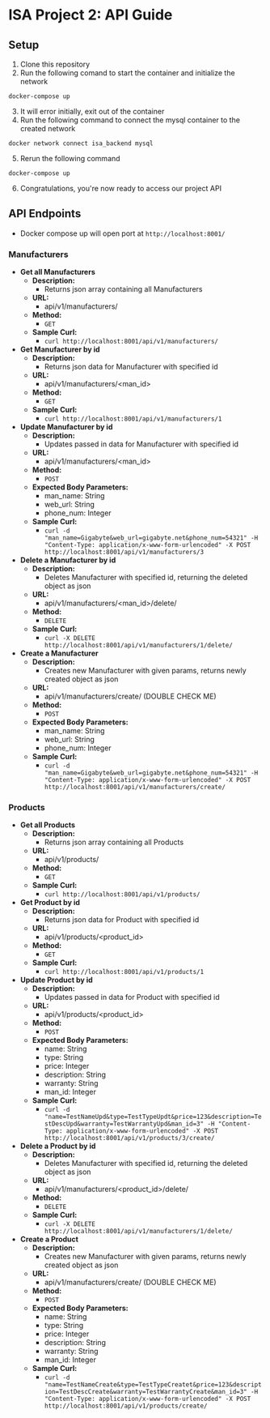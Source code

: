 # ISA Project 2: API Guide

## Setup
1. Clone this repository
2. Run the following comand to start the container and initialize the network
```shell
docker-compose up
```  
3. It will error initially, exit out of the container
4. Run the following command to connect the mysql container to the created network
```shell
docker network connect isa_backend mysql
``` 
5. Rerun the following command
```shell
docker-compose up
```  
6. Congratulations, you're now ready to access our project API

## API Endpoints
- Docker compose up will open port at `http://localhost:8001/`
### Manufacturers
- **Get all Manufacturers**
  * **Description:**
    * Returns json array containing all Manufacturers
  * **URL:**
    * api/v1/manufacturers/
  * **Method:**
    * `GET`
  * **Sample Curl:** 
    * `curl http://localhost:8001/api/v1/manufacturers/`
- **Get Manufacturer by id**
  * **Description:**
    * Returns json data for Manufacturer with specified id
  * **URL:**
    * api/v1/manufacturers/<man_id>
  * **Method:**
    * `GET`
  * **Sample Curl:** 
    * `curl http://localhost:8001/api/v1/manufacturers/1`
- **Update Manufacturer by id**
  * **Description:**
    * Updates passed in data for Manufacturer with specified id 
  * **URL:**
    * api/v1/manufacturers/<man_id>
  * **Method:**
    * `POST`
  * **Expected Body Parameters:**
    * man_name: String
    * web_url: String
    * phone_num: Integer
  * **Sample Curl:** 
    * `curl -d "man_name=Gigabyte&web_url=gigabyte.net&phone_num=54321" -H "Content-Type: application/x-www-form-urlencoded" -X POST http://localhost:8001/api/v1/manufacturers/3`
- **Delete a Manufacturer by id**
  * **Description:**
    * Deletes Manufacturer with specified id, returning the deleted object as json
  * **URL:**
    * api/v1/manufacturers/<man_id>/delete/
  * **Method:**
    * `DELETE`
  * **Sample Curl:** 
    * `curl -X DELETE http://localhost:8001/api/v1/manufacturers/1/delete/`
- **Create a Manufacturer**
  * **Description:**
    * Creates new Manufacturer with given params, returns newly created object as json
  * **URL:**
    * api/v1/manufacturers/create/ (DOUBLE CHECK ME)
  * **Method:**
    * `POST`
  * **Expected Body Parameters:**
    * man_name: String
    * web_url: String
    * phone_num: Integer
  * **Sample Curl:** 
    * `curl -d "man_name=Gigabyte&web_url=gigabyte.net&phone_num=54321" -H "Content-Type: application/x-www-form-urlencoded" -X POST http://localhost:8001/api/v1/manufacturers/create/`
### Products
- **Get all Products**
  * **Description:**
    * Returns json array containing all Products
  * **URL:**
    * api/v1/products/
  * **Method:**
    * `GET`
  * **Sample Curl:** 
    * `curl http://localhost:8001/api/v1/products/`
- **Get Product by id**
  * **Description:**
    * Returns json data for Product with specified id
  * **URL:**
    * api/v1/products/<product_id>
  * **Method:**
    * `GET`
  * **Sample Curl:** 
    * `curl http://localhost:8001/api/v1/products/1`
- **Update Product by id**
  * **Description:**
    * Updates passed in data for Product with specified id 
  * **URL:**
    * api/v1/products/<product_id>
  * **Method:**
    * `POST`
  * **Expected Body Parameters:**
    * name: String
    * type: String
    * price: Integer
    * description: String
    * warranty: String
    * man_id: Integer
  * **Sample Curl:** 
    * `curl -d "name=TestNameUpd&type=TestTypeUpdt&price=123&description=TestDescUpd&warranty=TestWarrantyUpd&man_id=3" -H "Content-Type: application/x-www-form-urlencoded" -X POST http://localhost:8001/api/v1/products/3/create/`
- **Delete a Product by id**
  * **Description:**
    * Deletes Manufacturer with specified id, returning the deleted object as json
  * **URL:**
    * api/v1/manufacturers/<product_id>/delete/
  * **Method:**
    * `DELETE`
  * **Sample Curl:** 
    * `curl -X DELETE http://localhost:8001/api/v1/manufacturers/1/delete/`
- **Create a Product**
  * **Description:**
    * Creates new Manufacturer with given params, returns newly created object as json
  * **URL:**
    * api/v1/manufacturers/create/ (DOUBLE CHECK ME)
  * **Method:**
    * `POST`
  * **Expected Body Parameters:**
    * name: String
    * type: String
    * price: Integer
    * description: String
    * warranty: String
    * man_id: Integer
  * **Sample Curl:** 
    * `curl -d "name=TestNameCreate&type=TestTypeCreatet&price=123&description=TestDescCreate&warranty=TestWarrantyCreate&man_id=3" -H "Content-Type: application/x-www-form-urlencoded" -X POST http://localhost:8001/api/v1/products/create/`

